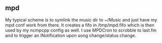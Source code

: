 ## mpd

My typical scheme is to symlink the music dir to ~/Music and just have my mpd conf work from there. It creates a fifo in /tmp/mpd.fifo which is then used by my ncmpcpp config as well. I use MPDCron to scrobble to last.fm and to trigger an INotification upon song change/status change.
